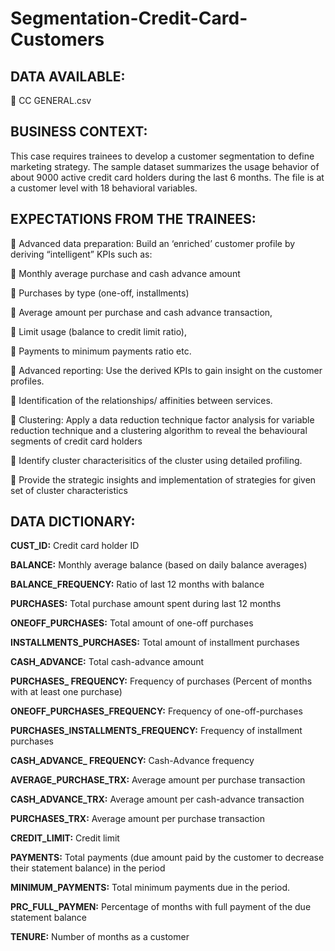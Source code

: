 # Segmentation-Credit-Card-Customers

## DATA AVAILABLE:

 CC GENERAL.csv
## BUSINESS CONTEXT:

This case requires trainees to develop a customer segmentation to define marketing strategy. The sample dataset summarizes the usage behavior of about 9000 active credit card holders during the last 6 months. The file is at a customer level with 18 behavioral variables. 

## EXPECTATIONS FROM THE TRAINEES:

 Advanced data preparation: Build an ‘enriched’ customer profile by deriving “intelligent” KPIs such as:

 Monthly average purchase and cash advance amount

 Purchases by type (one-off, installments)

 Average amount per purchase and cash advance transaction,

 Limit usage (balance to credit limit ratio),

 Payments to minimum payments ratio etc.

 Advanced reporting: Use the derived KPIs to gain insight on the customer profiles.

 Identification of the relationships/ affinities between services.

 Clustering: Apply a data reduction technique factor analysis for variable reduction technique and a clustering algorithm to reveal the behavioural segments of credit card holders

 Identify cluster characterisitics of the cluster using detailed profiling.

 Provide the strategic insights and implementation of strategies for given set of cluster characteristics

## DATA DICTIONARY:

**CUST_ID:** Credit card holder ID

**BALANCE:** Monthly average balance (based on daily balance averages)

**BALANCE_FREQUENCY:** Ratio of last 12 months with balance

**PURCHASES:** Total purchase amount spent during last 12 months

**ONEOFF_PURCHASES:** Total amount of one-off purchases

**INSTALLMENTS_PURCHASES:** Total amount of installment purchases

**CASH_ADVANCE:** Total cash-advance amount

**PURCHASES_ FREQUENCY:** Frequency of purchases (Percent of months with at least one purchase)

**ONEOFF_PURCHASES_FREQUENCY:** Frequency of one-off-purchases

**PURCHASES_INSTALLMENTS_FREQUENCY:** Frequency of installment purchases

**CASH_ADVANCE_ FREQUENCY:** Cash-Advance frequency

**AVERAGE_PURCHASE_TRX:** Average amount per purchase transaction

**CASH_ADVANCE_TRX:** Average amount per cash-advance transaction

**PURCHASES_TRX:** Average amount per purchase transaction

**CREDIT_LIMIT:** Credit limit

**PAYMENTS:** Total payments (due amount paid by the customer to decrease their statement balance) in the period

**MINIMUM_PAYMENTS:** Total minimum payments due in the period.

**PRC_FULL_PAYMEN:** Percentage of months with full payment of the due statement balance

**TENURE:** Number of months as a customer
